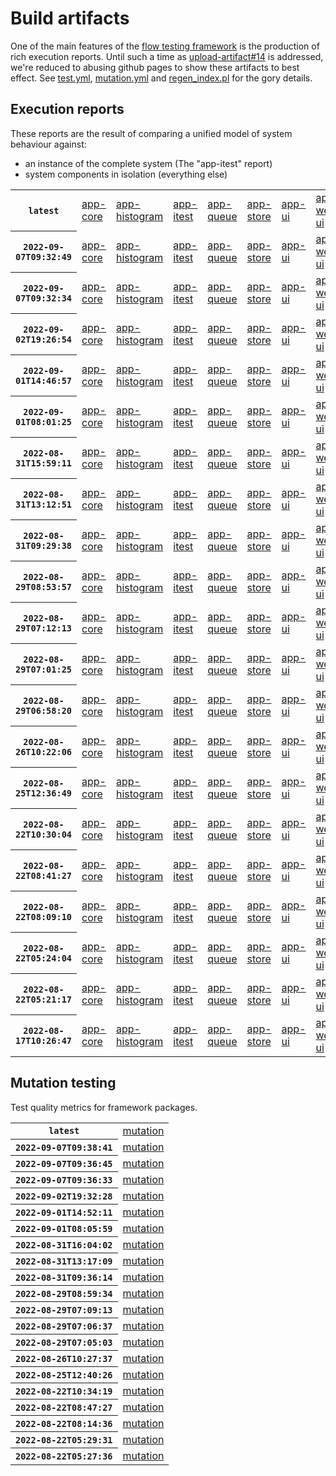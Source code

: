 # Build artifacts

One of the main features of the [flow testing framework](https://github.com/Mastercard/flow) is the production of rich execution reports.
Until such a time as [upload-artifact#14](https://github.com/actions/upload-artifact/issues/14) is addressed, we're reduced to abusing github pages to show these artifacts to best effect.
See [test.yml](https://github.com/Mastercard/flow/blob/main/.github/workflows/test.yml), [mutation.yml](https://github.com/Mastercard/flow/blob/main/.github/workflows/mutation.yml) and [regen_index.pl](https://github.com/Mastercard/flow/blob/pages/regen_index.pl) for the gory details.

## Execution reports

These reports are the result of comparing a unified model of system behaviour against:
 * an instance of the complete system (The "app-itest" report)
 * system components in isolation (everything else)

<!-- start:execution -->
<table>
	<tbody>
		<tr> <th><code>latest</code></th>
			<td><a href="execution/latest/flow_execution_reports/example/app-core/target/mctf/latest/index.html">app-core</a></td>
			<td><a href="execution/latest/flow_execution_reports/example/app-histogram/target/mctf/latest/index.html">app-histogram</a></td>
			<td><a href="execution/latest/flow_execution_reports/example/app-itest/target/mctf/latest/index.html">app-itest</a></td>
			<td><a href="execution/latest/flow_execution_reports/example/app-queue/target/mctf/latest/index.html">app-queue</a></td>
			<td><a href="execution/latest/flow_execution_reports/example/app-store/target/mctf/latest/index.html">app-store</a></td>
			<td><a href="execution/latest/flow_execution_reports/example/app-ui/target/mctf/latest/index.html">app-ui</a></td>
			<td><a href="execution/latest/flow_execution_reports/example/app-web-ui/target/mctf/latest/index.html">app-web-ui</a></td>
		</tr>
		<tr> <th><code>2022-09-07T09:32:49</code></th>
			<td><a href="execution/1662543169/flow_execution_reports/example/app-core/target/mctf/latest/index.html">app-core</a></td>
			<td><a href="execution/1662543169/flow_execution_reports/example/app-histogram/target/mctf/latest/index.html">app-histogram</a></td>
			<td><a href="execution/1662543169/flow_execution_reports/example/app-itest/target/mctf/latest/index.html">app-itest</a></td>
			<td><a href="execution/1662543169/flow_execution_reports/example/app-queue/target/mctf/latest/index.html">app-queue</a></td>
			<td><a href="execution/1662543169/flow_execution_reports/example/app-store/target/mctf/latest/index.html">app-store</a></td>
			<td><a href="execution/1662543169/flow_execution_reports/example/app-ui/target/mctf/latest/index.html">app-ui</a></td>
			<td><a href="execution/1662543169/flow_execution_reports/example/app-web-ui/target/mctf/latest/index.html">app-web-ui</a></td>
		</tr>
		<tr> <th><code>2022-09-07T09:32:34</code></th>
			<td><a href="execution/1662543154/flow_execution_reports/example/app-core/target/mctf/latest/index.html">app-core</a></td>
			<td><a href="execution/1662543154/flow_execution_reports/example/app-histogram/target/mctf/latest/index.html">app-histogram</a></td>
			<td><a href="execution/1662543154/flow_execution_reports/example/app-itest/target/mctf/latest/index.html">app-itest</a></td>
			<td><a href="execution/1662543154/flow_execution_reports/example/app-queue/target/mctf/latest/index.html">app-queue</a></td>
			<td><a href="execution/1662543154/flow_execution_reports/example/app-store/target/mctf/latest/index.html">app-store</a></td>
			<td><a href="execution/1662543154/flow_execution_reports/example/app-ui/target/mctf/latest/index.html">app-ui</a></td>
			<td><a href="execution/1662543154/flow_execution_reports/example/app-web-ui/target/mctf/latest/index.html">app-web-ui</a></td>
		</tr>
		<tr> <th><code>2022-09-02T19:26:54</code></th>
			<td><a href="execution/1662146814/flow_execution_reports/example/app-core/target/mctf/latest/index.html">app-core</a></td>
			<td><a href="execution/1662146814/flow_execution_reports/example/app-histogram/target/mctf/latest/index.html">app-histogram</a></td>
			<td><a href="execution/1662146814/flow_execution_reports/example/app-itest/target/mctf/latest/index.html">app-itest</a></td>
			<td><a href="execution/1662146814/flow_execution_reports/example/app-queue/target/mctf/latest/index.html">app-queue</a></td>
			<td><a href="execution/1662146814/flow_execution_reports/example/app-store/target/mctf/latest/index.html">app-store</a></td>
			<td><a href="execution/1662146814/flow_execution_reports/example/app-ui/target/mctf/latest/index.html">app-ui</a></td>
			<td><a href="execution/1662146814/flow_execution_reports/example/app-web-ui/target/mctf/latest/index.html">app-web-ui</a></td>
		</tr>
		<tr> <th><code>2022-09-01T14:46:57</code></th>
			<td><a href="execution/1662043617/flow_execution_reports/example/app-core/target/mctf/latest/index.html">app-core</a></td>
			<td><a href="execution/1662043617/flow_execution_reports/example/app-histogram/target/mctf/latest/index.html">app-histogram</a></td>
			<td><a href="execution/1662043617/flow_execution_reports/example/app-itest/target/mctf/latest/index.html">app-itest</a></td>
			<td><a href="execution/1662043617/flow_execution_reports/example/app-queue/target/mctf/latest/index.html">app-queue</a></td>
			<td><a href="execution/1662043617/flow_execution_reports/example/app-store/target/mctf/latest/index.html">app-store</a></td>
			<td><a href="execution/1662043617/flow_execution_reports/example/app-ui/target/mctf/latest/index.html">app-ui</a></td>
			<td><a href="execution/1662043617/flow_execution_reports/example/app-web-ui/target/mctf/latest/index.html">app-web-ui</a></td>
		</tr>
		<tr> <th><code>2022-09-01T08:01:25</code></th>
			<td><a href="execution/1662019285/flow_execution_reports/example/app-core/target/mctf/latest/index.html">app-core</a></td>
			<td><a href="execution/1662019285/flow_execution_reports/example/app-histogram/target/mctf/latest/index.html">app-histogram</a></td>
			<td><a href="execution/1662019285/flow_execution_reports/example/app-itest/target/mctf/latest/index.html">app-itest</a></td>
			<td><a href="execution/1662019285/flow_execution_reports/example/app-queue/target/mctf/latest/index.html">app-queue</a></td>
			<td><a href="execution/1662019285/flow_execution_reports/example/app-store/target/mctf/latest/index.html">app-store</a></td>
			<td><a href="execution/1662019285/flow_execution_reports/example/app-ui/target/mctf/latest/index.html">app-ui</a></td>
			<td><a href="execution/1662019285/flow_execution_reports/example/app-web-ui/target/mctf/latest/index.html">app-web-ui</a></td>
		</tr>
		<tr> <th><code>2022-08-31T15:59:11</code></th>
			<td><a href="execution/1661961551/flow_execution_reports/example/app-core/target/mctf/latest/index.html">app-core</a></td>
			<td><a href="execution/1661961551/flow_execution_reports/example/app-histogram/target/mctf/latest/index.html">app-histogram</a></td>
			<td><a href="execution/1661961551/flow_execution_reports/example/app-itest/target/mctf/latest/index.html">app-itest</a></td>
			<td><a href="execution/1661961551/flow_execution_reports/example/app-queue/target/mctf/latest/index.html">app-queue</a></td>
			<td><a href="execution/1661961551/flow_execution_reports/example/app-store/target/mctf/latest/index.html">app-store</a></td>
			<td><a href="execution/1661961551/flow_execution_reports/example/app-ui/target/mctf/latest/index.html">app-ui</a></td>
			<td><a href="execution/1661961551/flow_execution_reports/example/app-web-ui/target/mctf/latest/index.html">app-web-ui</a></td>
		</tr>
		<tr> <th><code>2022-08-31T13:12:51</code></th>
			<td><a href="execution/1661951571/flow_execution_reports/example/app-core/target/mctf/latest/index.html">app-core</a></td>
			<td><a href="execution/1661951571/flow_execution_reports/example/app-histogram/target/mctf/latest/index.html">app-histogram</a></td>
			<td><a href="execution/1661951571/flow_execution_reports/example/app-itest/target/mctf/latest/index.html">app-itest</a></td>
			<td><a href="execution/1661951571/flow_execution_reports/example/app-queue/target/mctf/latest/index.html">app-queue</a></td>
			<td><a href="execution/1661951571/flow_execution_reports/example/app-store/target/mctf/latest/index.html">app-store</a></td>
			<td><a href="execution/1661951571/flow_execution_reports/example/app-ui/target/mctf/latest/index.html">app-ui</a></td>
			<td><a href="execution/1661951571/flow_execution_reports/example/app-web-ui/target/mctf/latest/index.html">app-web-ui</a></td>
		</tr>
		<tr> <th><code>2022-08-31T09:29:38</code></th>
			<td><a href="execution/1661938178/flow_execution_reports/example/app-core/target/mctf/latest/index.html">app-core</a></td>
			<td><a href="execution/1661938178/flow_execution_reports/example/app-histogram/target/mctf/latest/index.html">app-histogram</a></td>
			<td><a href="execution/1661938178/flow_execution_reports/example/app-itest/target/mctf/latest/index.html">app-itest</a></td>
			<td><a href="execution/1661938178/flow_execution_reports/example/app-queue/target/mctf/latest/index.html">app-queue</a></td>
			<td><a href="execution/1661938178/flow_execution_reports/example/app-store/target/mctf/latest/index.html">app-store</a></td>
			<td><a href="execution/1661938178/flow_execution_reports/example/app-ui/target/mctf/latest/index.html">app-ui</a></td>
			<td><a href="execution/1661938178/flow_execution_reports/example/app-web-ui/target/mctf/latest/index.html">app-web-ui</a></td>
		</tr>
		<tr> <th><code>2022-08-29T08:53:57</code></th>
			<td><a href="execution/1661763237/flow_execution_reports/example/app-core/target/mctf/latest/index.html">app-core</a></td>
			<td><a href="execution/1661763237/flow_execution_reports/example/app-histogram/target/mctf/latest/index.html">app-histogram</a></td>
			<td><a href="execution/1661763237/flow_execution_reports/example/app-itest/target/mctf/latest/index.html">app-itest</a></td>
			<td><a href="execution/1661763237/flow_execution_reports/example/app-queue/target/mctf/latest/index.html">app-queue</a></td>
			<td><a href="execution/1661763237/flow_execution_reports/example/app-store/target/mctf/latest/index.html">app-store</a></td>
			<td><a href="execution/1661763237/flow_execution_reports/example/app-ui/target/mctf/latest/index.html">app-ui</a></td>
			<td><a href="execution/1661763237/flow_execution_reports/example/app-web-ui/target/mctf/latest/index.html">app-web-ui</a></td>
		</tr>
		<tr> <th><code>2022-08-29T07:12:13</code></th>
			<td><a href="execution/1661757133/flow_execution_reports/example/app-core/target/mctf/latest/index.html">app-core</a></td>
			<td><a href="execution/1661757133/flow_execution_reports/example/app-histogram/target/mctf/latest/index.html">app-histogram</a></td>
			<td><a href="execution/1661757133/flow_execution_reports/example/app-itest/target/mctf/latest/index.html">app-itest</a></td>
			<td><a href="execution/1661757133/flow_execution_reports/example/app-queue/target/mctf/latest/index.html">app-queue</a></td>
			<td><a href="execution/1661757133/flow_execution_reports/example/app-store/target/mctf/latest/index.html">app-store</a></td>
			<td><a href="execution/1661757133/flow_execution_reports/example/app-ui/target/mctf/latest/index.html">app-ui</a></td>
			<td><a href="execution/1661757133/flow_execution_reports/example/app-web-ui/target/mctf/latest/index.html">app-web-ui</a></td>
		</tr>
		<tr> <th><code>2022-08-29T07:01:25</code></th>
			<td><a href="execution/1661756485/flow_execution_reports/example/app-core/target/mctf/latest/index.html">app-core</a></td>
			<td><a href="execution/1661756485/flow_execution_reports/example/app-histogram/target/mctf/latest/index.html">app-histogram</a></td>
			<td><a href="execution/1661756485/flow_execution_reports/example/app-itest/target/mctf/latest/index.html">app-itest</a></td>
			<td><a href="execution/1661756485/flow_execution_reports/example/app-queue/target/mctf/latest/index.html">app-queue</a></td>
			<td><a href="execution/1661756485/flow_execution_reports/example/app-store/target/mctf/latest/index.html">app-store</a></td>
			<td><a href="execution/1661756485/flow_execution_reports/example/app-ui/target/mctf/latest/index.html">app-ui</a></td>
			<td><a href="execution/1661756485/flow_execution_reports/example/app-web-ui/target/mctf/latest/index.html">app-web-ui</a></td>
		</tr>
		<tr> <th><code>2022-08-29T06:58:20</code></th>
			<td><a href="execution/1661756300/flow_execution_reports/example/app-core/target/mctf/latest/index.html">app-core</a></td>
			<td><a href="execution/1661756300/flow_execution_reports/example/app-histogram/target/mctf/latest/index.html">app-histogram</a></td>
			<td><a href="execution/1661756300/flow_execution_reports/example/app-itest/target/mctf/latest/index.html">app-itest</a></td>
			<td><a href="execution/1661756300/flow_execution_reports/example/app-queue/target/mctf/latest/index.html">app-queue</a></td>
			<td><a href="execution/1661756300/flow_execution_reports/example/app-store/target/mctf/latest/index.html">app-store</a></td>
			<td><a href="execution/1661756300/flow_execution_reports/example/app-ui/target/mctf/latest/index.html">app-ui</a></td>
			<td><a href="execution/1661756300/flow_execution_reports/example/app-web-ui/target/mctf/latest/index.html">app-web-ui</a></td>
		</tr>
		<tr> <th><code>2022-08-26T10:22:06</code></th>
			<td><a href="execution/1661509326/flow_execution_reports/example/app-core/target/mctf/latest/index.html">app-core</a></td>
			<td><a href="execution/1661509326/flow_execution_reports/example/app-histogram/target/mctf/latest/index.html">app-histogram</a></td>
			<td><a href="execution/1661509326/flow_execution_reports/example/app-itest/target/mctf/latest/index.html">app-itest</a></td>
			<td><a href="execution/1661509326/flow_execution_reports/example/app-queue/target/mctf/latest/index.html">app-queue</a></td>
			<td><a href="execution/1661509326/flow_execution_reports/example/app-store/target/mctf/latest/index.html">app-store</a></td>
			<td><a href="execution/1661509326/flow_execution_reports/example/app-ui/target/mctf/latest/index.html">app-ui</a></td>
			<td><a href="execution/1661509326/flow_execution_reports/example/app-web-ui/target/mctf/latest/index.html">app-web-ui</a></td>
		</tr>
		<tr> <th><code>2022-08-25T12:36:49</code></th>
			<td><a href="execution/1661431009/flow_execution_reports/example/app-core/target/mctf/latest/index.html">app-core</a></td>
			<td><a href="execution/1661431009/flow_execution_reports/example/app-histogram/target/mctf/latest/index.html">app-histogram</a></td>
			<td><a href="execution/1661431009/flow_execution_reports/example/app-itest/target/mctf/latest/index.html">app-itest</a></td>
			<td><a href="execution/1661431009/flow_execution_reports/example/app-queue/target/mctf/latest/index.html">app-queue</a></td>
			<td><a href="execution/1661431009/flow_execution_reports/example/app-store/target/mctf/latest/index.html">app-store</a></td>
			<td><a href="execution/1661431009/flow_execution_reports/example/app-ui/target/mctf/latest/index.html">app-ui</a></td>
			<td><a href="execution/1661431009/flow_execution_reports/example/app-web-ui/target/mctf/latest/index.html">app-web-ui</a></td>
		</tr>
		<tr> <th><code>2022-08-22T10:30:04</code></th>
			<td><a href="execution/1661164204/flow_execution_reports/example/app-core/target/mctf/latest/index.html">app-core</a></td>
			<td><a href="execution/1661164204/flow_execution_reports/example/app-histogram/target/mctf/latest/index.html">app-histogram</a></td>
			<td><a href="execution/1661164204/flow_execution_reports/example/app-itest/target/mctf/latest/index.html">app-itest</a></td>
			<td><a href="execution/1661164204/flow_execution_reports/example/app-queue/target/mctf/latest/index.html">app-queue</a></td>
			<td><a href="execution/1661164204/flow_execution_reports/example/app-store/target/mctf/latest/index.html">app-store</a></td>
			<td><a href="execution/1661164204/flow_execution_reports/example/app-ui/target/mctf/latest/index.html">app-ui</a></td>
			<td><a href="execution/1661164204/flow_execution_reports/example/app-web-ui/target/mctf/latest/index.html">app-web-ui</a></td>
		</tr>
		<tr> <th><code>2022-08-22T08:41:27</code></th>
			<td><a href="execution/1661157687/flow_execution_reports/example/app-core/target/mctf/latest/index.html">app-core</a></td>
			<td><a href="execution/1661157687/flow_execution_reports/example/app-histogram/target/mctf/latest/index.html">app-histogram</a></td>
			<td><a href="execution/1661157687/flow_execution_reports/example/app-itest/target/mctf/latest/index.html">app-itest</a></td>
			<td><a href="execution/1661157687/flow_execution_reports/example/app-queue/target/mctf/latest/index.html">app-queue</a></td>
			<td><a href="execution/1661157687/flow_execution_reports/example/app-store/target/mctf/latest/index.html">app-store</a></td>
			<td><a href="execution/1661157687/flow_execution_reports/example/app-ui/target/mctf/latest/index.html">app-ui</a></td>
			<td><a href="execution/1661157687/flow_execution_reports/example/app-web-ui/target/mctf/latest/index.html">app-web-ui</a></td>
		</tr>
		<tr> <th><code>2022-08-22T08:09:10</code></th>
			<td><a href="execution/1661155750/flow_execution_reports/example/app-core/target/mctf/latest/index.html">app-core</a></td>
			<td><a href="execution/1661155750/flow_execution_reports/example/app-histogram/target/mctf/latest/index.html">app-histogram</a></td>
			<td><a href="execution/1661155750/flow_execution_reports/example/app-itest/target/mctf/latest/index.html">app-itest</a></td>
			<td><a href="execution/1661155750/flow_execution_reports/example/app-queue/target/mctf/latest/index.html">app-queue</a></td>
			<td><a href="execution/1661155750/flow_execution_reports/example/app-store/target/mctf/latest/index.html">app-store</a></td>
			<td><a href="execution/1661155750/flow_execution_reports/example/app-ui/target/mctf/latest/index.html">app-ui</a></td>
			<td><a href="execution/1661155750/flow_execution_reports/example/app-web-ui/target/mctf/latest/index.html">app-web-ui</a></td>
		</tr>
		<tr> <th><code>2022-08-22T05:24:04</code></th>
			<td><a href="execution/1661145844/flow_execution_reports/example/app-core/target/mctf/latest/index.html">app-core</a></td>
			<td><a href="execution/1661145844/flow_execution_reports/example/app-histogram/target/mctf/latest/index.html">app-histogram</a></td>
			<td><a href="execution/1661145844/flow_execution_reports/example/app-itest/target/mctf/latest/index.html">app-itest</a></td>
			<td><a href="execution/1661145844/flow_execution_reports/example/app-queue/target/mctf/latest/index.html">app-queue</a></td>
			<td><a href="execution/1661145844/flow_execution_reports/example/app-store/target/mctf/latest/index.html">app-store</a></td>
			<td><a href="execution/1661145844/flow_execution_reports/example/app-ui/target/mctf/latest/index.html">app-ui</a></td>
			<td><a href="execution/1661145844/flow_execution_reports/example/app-web-ui/target/mctf/latest/index.html">app-web-ui</a></td>
		</tr>
		<tr> <th><code>2022-08-22T05:21:17</code></th>
			<td><a href="execution/1661145677/flow_execution_reports/example/app-core/target/mctf/latest/index.html">app-core</a></td>
			<td><a href="execution/1661145677/flow_execution_reports/example/app-histogram/target/mctf/latest/index.html">app-histogram</a></td>
			<td><a href="execution/1661145677/flow_execution_reports/example/app-itest/target/mctf/latest/index.html">app-itest</a></td>
			<td><a href="execution/1661145677/flow_execution_reports/example/app-queue/target/mctf/latest/index.html">app-queue</a></td>
			<td><a href="execution/1661145677/flow_execution_reports/example/app-store/target/mctf/latest/index.html">app-store</a></td>
			<td><a href="execution/1661145677/flow_execution_reports/example/app-ui/target/mctf/latest/index.html">app-ui</a></td>
			<td><a href="execution/1661145677/flow_execution_reports/example/app-web-ui/target/mctf/latest/index.html">app-web-ui</a></td>
		</tr>
		<tr> <th><code>2022-08-17T10:26:47</code></th>
			<td><a href="execution/1660732007/flow_execution_reports/example/app-core/target/mctf/latest/index.html">app-core</a></td>
			<td><a href="execution/1660732007/flow_execution_reports/example/app-histogram/target/mctf/latest/index.html">app-histogram</a></td>
			<td><a href="execution/1660732007/flow_execution_reports/example/app-itest/target/mctf/latest/index.html">app-itest</a></td>
			<td><a href="execution/1660732007/flow_execution_reports/example/app-queue/target/mctf/latest/index.html">app-queue</a></td>
			<td><a href="execution/1660732007/flow_execution_reports/example/app-store/target/mctf/latest/index.html">app-store</a></td>
			<td><a href="execution/1660732007/flow_execution_reports/example/app-ui/target/mctf/latest/index.html">app-ui</a></td>
			<td><a href="execution/1660732007/flow_execution_reports/example/app-web-ui/target/mctf/latest/index.html">app-web-ui</a></td>
		</tr>
	</tbody>
</table>
<!-- end:execution -->

## Mutation testing

Test quality metrics for framework packages.

<!-- start:mutation -->
<table>
	<tbody>
		<tr> <th><code>latest</code></th>
			<td><a href="mutation/latest/mutation_report/index.html">mutation</a></td>
		</tr>
		<tr> <th><code>2022-09-07T09:38:41</code></th>
			<td><a href="mutation/1662543521/mutation_report/index.html">mutation</a></td>
		</tr>
		<tr> <th><code>2022-09-07T09:36:45</code></th>
			<td><a href="mutation/1662543405/mutation_report/index.html">mutation</a></td>
		</tr>
		<tr> <th><code>2022-09-07T09:36:33</code></th>
			<td><a href="mutation/1662543393/mutation_report/index.html">mutation</a></td>
		</tr>
		<tr> <th><code>2022-09-02T19:32:28</code></th>
			<td><a href="mutation/1662147148/mutation_report/index.html">mutation</a></td>
		</tr>
		<tr> <th><code>2022-09-01T14:52:11</code></th>
			<td><a href="mutation/1662043931/mutation_report/index.html">mutation</a></td>
		</tr>
		<tr> <th><code>2022-09-01T08:05:59</code></th>
			<td><a href="mutation/1662019559/mutation_report/index.html">mutation</a></td>
		</tr>
		<tr> <th><code>2022-08-31T16:04:02</code></th>
			<td><a href="mutation/1661961842/mutation_report/index.html">mutation</a></td>
		</tr>
		<tr> <th><code>2022-08-31T13:17:09</code></th>
			<td><a href="mutation/1661951829/mutation_report/index.html">mutation</a></td>
		</tr>
		<tr> <th><code>2022-08-31T09:36:14</code></th>
			<td><a href="mutation/1661938574/mutation_report/index.html">mutation</a></td>
		</tr>
		<tr> <th><code>2022-08-29T08:59:34</code></th>
			<td><a href="mutation/1661763574/mutation_report/index.html">mutation</a></td>
		</tr>
		<tr> <th><code>2022-08-29T07:09:13</code></th>
			<td><a href="mutation/1661756953/mutation_report/index.html">mutation</a></td>
		</tr>
		<tr> <th><code>2022-08-29T07:06:37</code></th>
			<td><a href="mutation/1661756797/mutation_report/index.html">mutation</a></td>
		</tr>
		<tr> <th><code>2022-08-29T07:05:03</code></th>
			<td><a href="mutation/1661756703/mutation_report/index.html">mutation</a></td>
		</tr>
		<tr> <th><code>2022-08-26T10:27:37</code></th>
			<td><a href="mutation/1661509657/mutation_report/index.html">mutation</a></td>
		</tr>
		<tr> <th><code>2022-08-25T12:40:26</code></th>
			<td><a href="mutation/1661431226/mutation_report/index.html">mutation</a></td>
		</tr>
		<tr> <th><code>2022-08-22T10:34:19</code></th>
			<td><a href="mutation/1661164459/mutation_report/index.html">mutation</a></td>
		</tr>
		<tr> <th><code>2022-08-22T08:47:27</code></th>
			<td><a href="mutation/1661158047/mutation_report/index.html">mutation</a></td>
		</tr>
		<tr> <th><code>2022-08-22T08:14:36</code></th>
			<td><a href="mutation/1661156076/mutation_report/index.html">mutation</a></td>
		</tr>
		<tr> <th><code>2022-08-22T05:29:31</code></th>
			<td><a href="mutation/1661146171/mutation_report/index.html">mutation</a></td>
		</tr>
		<tr> <th><code>2022-08-22T05:27:36</code></th>
			<td><a href="mutation/1661146056/mutation_report/index.html">mutation</a></td>
		</tr>
	</tbody>
</table>
<!-- end:mutation -->

